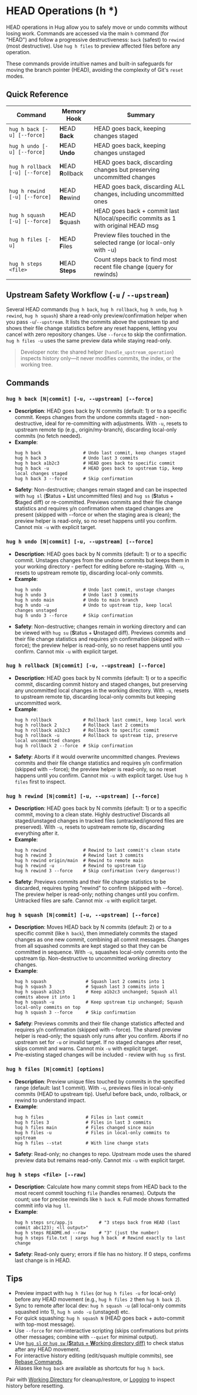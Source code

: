# HEAD Operations (h *)

HEAD operations in Hug allow you to safely move or undo commits without losing work. Commands are accessed via the main `h` command (for "HEAD") and follow a progressive destructiveness: `back` (safest) to `rewind` (most destructive). Use `hug h files` to preview affected files before any operation.

These commands provide intuitive names and built-in safeguards for moving the branch pointer (HEAD), avoiding the complexity of Git's `reset` modes.

## Quick Reference

| Command | Memory Hook | Summary                                                                           |
| --- | --- |-----------------------------------------------------------------------------------|
| `hug h back [-u] [--force]` | **H**EAD **Back** | HEAD goes back, keeping changes staged                                            |
| `hug h undo [-u] [--force]` | **H**EAD **Undo** | HEAD goes back, keeping changes unstaged                                          |
| `hug h rollback [-u] [--force]` | **H**EAD **R**ollback | HEAD goes back, discarding changes but preserving uncommitted changes             |
| `hug h rewind [-u] [--force]` | **H**EAD **Re**wind | HEAD goes back, discarding ALL changes, including uncommitted ones                |
| `hug h squash [-u] [--force]` | **H**EAD **S**quash | HEAD goes back + commit last N/local/specific commits as 1 with original HEAD msg |
| `hug h files [-u]` | **H**EAD **F**iles | Preview files touched in the selected range (or local-only with -u)               |
| `hug h steps <file>` | **H**EAD **Steps** | Count steps back to find most recent file change (query for rewinds)              |

## Upstream Safety Workflow (`-u` / `--upstream`)
Several HEAD commands (`hug h back`, `hug h rollback`, `hug h undo`, `hug h rewind`, `hug h squash`) share a read-only preview/confirmation helper when you pass `-u`/`--upstream`. It lists the commits above the upstream tip and shows their file change statistics before any reset happens, letting you cancel with zero repository changes. Use `--force` to skip the confirmation. `hug h files -u` uses the same preview data while staying read-only.
> Developer note: the shared helper (`handle_upstream_operation`) inspects history only—it never modifies commits, the index, or the working tree.

## Commands

### `hug h back [N|commit] [-u, --upstream] [--force]`
- **Description**: HEAD goes back by N commits (default: 1) or to a specific commit. Keeps changes from the undone commits staged - non-destructive, ideal for re-committing with adjustments. With `-u`, resets to upstream remote tip (e.g., origin/my-branch), discarding local-only commits (no fetch needed).
- **Example**:
  ```shell
  hug h back                # Undo last commit, keep changes staged
  hug h back 3              # Undo last 3 commits
  hug h back a1b2c3         # HEAD goes back to specific commit
  hug h back -u             # HEAD goes back to upstream tip, keep local changes staged
  hug h back 3 --force      # Skip confirmation
  ```
- **Safety**: Non-destructive; changes remain staged and can be inspected with `hug sl` (**S**tatus + **L**ist uncommitted files) and `hug ss` (**S**tatus + **S**taged diff) or re-committed. Previews commits and their file change statistics and requires y/n confirmation when staged changes are present (skipped with --force or when the staging area is clean); the preview helper is read-only, so no reset happens until you confirm. Cannot mix `-u` with explicit target.

### `hug h undo [N|commit] [-u, --upstream] [--force]`
- **Description**: HEAD goes back by N commits (default: 1) or to a specific commit. Unstages changes from the undone commits but keeps them in your working directory - perfect for editing before re-staging. With `-u`, resets to upstream remote tip, discarding local-only commits.
- **Example**:
  ```shell
  hug h undo                # Undo last commit, unstage changes
  hug h undo 3              # Undo last 3 commits
  hug h undo main           # Undo to main branch
  hug h undo -u             # Undo to upstream tip, keep local changes unstaged
  hug h undo 3 --force      # Skip confirmation
  ```
- **Safety**: Non-destructive; changes remain in working directory and can be viewed with `hug su` (**S**tatus + **U**nstaged diff). Previews commits and their file change statistics and requires y/n confirmation (skipped with --force); the preview helper is read-only, so no reset happens until you confirm. Cannot mix `-u` with explicit target.

### `hug h rollback [N|commit] [-u, --upstream] [--force]`
- **Description**: HEAD goes back by N commits (default: 1) or to a specific commit, discarding commit history and staged changes, but preserving any uncommitted local changes in the working directory. With `-u`, resets to upstream remote tip, discarding local-only commits but keeping uncommitted work.
- **Example**:
  ```shell
  hug h rollback            # Rollback last commit, keep local work
  hug h rollback 2          # Rollback last 2 commits
  hug h rollback a1b2c3     # Rollback to specific commit
  hug h rollback -u         # Rollback to upstream tip, preserve local uncommitted changes
  hug h rollback 2 --force  # Skip confirmation
  ```
- **Safety**: Aborts if it would overwrite uncommitted changes. Previews commits and their file change statistics and requires y/n confirmation (skipped with --force); the preview helper is read-only, so no reset happens until you confirm. Cannot mix `-u` with explicit target. Use `hug h files` first to inspect.

### `hug h rewind [N|commit] [-u, --upstream] [--force]`
- **Description**: HEAD goes back by N commits (default: 1) or to a specific commit, moving to a clean state. Highly destructive! Discards all staged/unstaged changes in tracked files (untracked/ignored files are preserved). With `-u`, resets to upstream remote tip, discarding everything after it.
- **Example**:
  ```shell
  hug h rewind              # Rewind to last commit's clean state
  hug h rewind 3            # Rewind last 3 commits
  hug h rewind origin/main  # Rewind to remote main
  hug h rewind -u           # Rewind to upstream tip
  hug h rewind 3 --force    # Skip confirmation (very dangerous!)
  ```
- **Safety**: Previews commits and their file change statistics to be discarded, requires typing "rewind" to confirm (skipped with --force). The preview helper is read-only; nothing changes until you confirm. Untracked files are safe. Cannot mix `-u` with explicit target.

### `hug h squash [N|commit] [-u, --upstream] [--force]`
- **Description**: Moves HEAD back by N commits (default: 2) or to a specific commit (like `h back`), then immediately commits the staged changes as one new commit, combining all commit messages.
Changes from all squashed commits are kept staged so that they can be committed in sequence. With `-u`, squashes local-only commits onto the upstream tip. Non-destructive to uncommitted working directory changes.
- **Example**:
  ```shell
  hug h squash               # Squash last 2 commits into 1
  hug h squash 3             # Squash last 3 commits into 1
  hug h squash a1b2c3        # Keep a1b2c3 unchanged; Squash all commits above it into 1
  hug h squash -u            # Keep upstream tip unchanged; Squash local-only commits on top
  hug h squash 3 --force     # Skip confirmation
  ```
- **Safety**: Previews commits and their file change statistics affected and requires y/n confirmation (skipped with --force). The shared preview helper is read-only; the squash only runs after you confirm. Aborts if no upstream set for `-u` or invalid target. If no staged changes after reset, skips commit and warns. Cannot mix `-u` with explicit target.
- Pre-existing staged changes will be included - review with `hug ss` first.

### `hug h files [N|commit] [options]`
- **Description**: Preview unique files touched by commits in the specified range (default: last 1 commit). With `-u`, previews files in local-only commits (HEAD to upstream tip). Useful before back, undo, rollback, or rewind to understand impact.
- **Example**:
  ```shell
  hug h files                # Files in last commit
  hug h files 3              # Files in last 3 commits
  hug h files main           # Files changed since main
  hug h files -u             # Files in local-only commits to upstream
  hug h files --stat         # With line change stats
  ```
- **Safety**: Read-only; no changes to repo. Upstream mode uses the shared preview data but remains read-only. Cannot mix `-u` with explicit target.

### `hug h steps <file> [--raw]`
- **Description**: Calculate how many commit steps from HEAD back to the most recent commit touching `file` (handles renames). Outputs the count; use for precise rewinds like `h back N`. Full mode shows formatted commit info via `hug ll`.
- **Example**:
  ```shell
  hug h steps src/app.js          # "3 steps back from HEAD (last commit abc123); <ll output>"
  hug h steps README.md --raw     # "3" (just the number)
  hug h steps file.txt | xargs hug h back  # Rewind exactly to last change
  ```
- **Safety**: Read-only query; errors if file has no history. If 0 steps, confirms last change is in HEAD.

## Tips
- Preview impact with `hug h files` (or `hug h files -u` for local-only) before any HEAD movement (e.g., `hug h files 2` then `hug h back 2`).
- Sync to remote after local dev: `hug h squash -u` (all local-only commits squashed into 1), `hug h undo -u` (unstaged) etc.
- For quick squashing: `hug h squash N` (HEAD goes back + auto-commit with top-most message).
- Use `--force` for non-interactive scripting (skips confirmations but prints other messages; combine with `--quiet` for minimal output).
- Use [`hug sl` or `hug sw` (**S**tatus + **W**orking directory diff)](status-staging.md#quick-reference) to check status after any HEAD movement.
- For interactive history editing (edit/squash multiple commits), see [Rebase Commands](rebase.md).
- Aliases like `hug back` are available as shortcuts for `hug h back`.

Pair with [Working Directory](working-dir.md) for cleanup/restore, or [Logging](logging.md) to inspect history before resetting.
